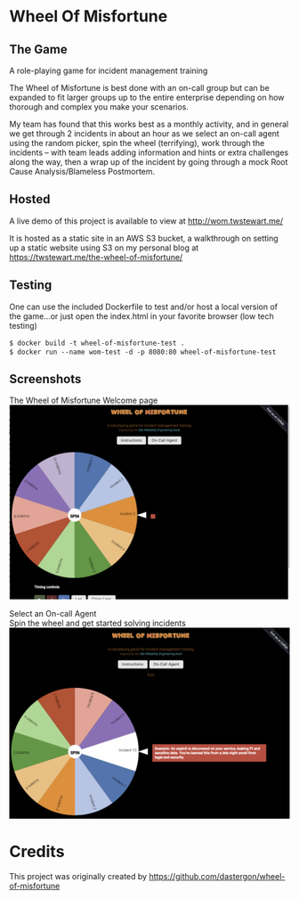 # Wheel Of Misfortune

## The Game
A role-playing game for incident management training

The Wheel of Misfortune is best done with an on-call group but can be expanded to fit larger groups up to the entire enterprise depending on how thorough and complex you make your scenarios.

My team has found that this works best as a monthly activity, and in general we get through 2 incidents in about an hour as we select an on-call agent using the random picker, spin the wheel (terrifying), work through the incidents – with team leads adding information and hints or extra challenges along the way, then a wrap up of the incident by going through a mock Root Cause Analysis/Blameless Postmortem.

## Hosted
A live demo of this project is available to view at http://wom.twstewart.me/

It is hosted as a static site in an AWS S3 bucket, a walkthrough on setting up a static website using S3 on my personal blog at https://twstewart.me/the-wheel-of-misfortune/


## Testing
One can use the included Dockerfile to test and/or host a local version of the game...or just open the index.html in your favorite browser (low tech testing)

```
$ docker build -t wheel-of-misfortune-test .
$ docker run --name wom-test -d -p 8080:80 wheel-of-misfortune-test
```

## Screenshots
The Wheel of Misfortune Welcome page  
![index.html](screenshots/wom-1.png)

Select an On-call Agent  
Spin the wheel and get started solving incidents  
![incident 10](screenshots/wom-2.png)

# Credits
This project was originally created by https://github.com/dastergon/wheel-of-misfortune 




